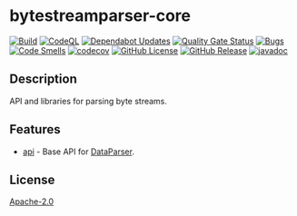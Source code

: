 # bytestreamparser-core

[![Build](https://github.com/bytestreamparser/bytestreamparser-core/actions/workflows/build.yaml/badge.svg)](https://github.com/bytestreamparser/bytestreamparser-core/actions/workflows/build.yaml)
[![CodeQL](https://github.com/bytestreamparser/bytestreamparser-core/actions/workflows/github-code-scanning/codeql/badge.svg)](https://github.com/bytestreamparser/bytestreamparser-core/actions/workflows/github-code-scanning/codeql)
[![Dependabot Updates](https://github.com/bytestreamparser/bytestreamparser-core/actions/workflows/dependabot/dependabot-updates/badge.svg)](https://github.com/bytestreamparser/bytestreamparser-core/actions/workflows/dependabot/dependabot-updates)
[![Quality Gate Status](https://sonarcloud.io/api/project_badges/measure?project=org.bytestreamparser%3Acore&metric=alert_status)](https://sonarcloud.io/summary/new_code?id=org.bytestreamparser%3Acore)
[![Bugs](https://sonarcloud.io/api/project_badges/measure?project=org.bytestreamparser%3Acore&metric=bugs)](https://sonarcloud.io/summary/new_code?id=org.bytestreamparser%3Acore)
[![Code Smells](https://sonarcloud.io/api/project_badges/measure?project=org.bytestreamparser%3Acore&metric=code_smells)](https://sonarcloud.io/summary/new_code?id=org.bytestreamparser%3Acore)
[![codecov](https://codecov.io/gh/bytestreamparser/bytestreamparser-core/graph/badge.svg?token=YFYM1CYDL3)](https://codecov.io/gh/bytestreamparser/bytestreamparser-core)
[![GitHub License](https://img.shields.io/github/license/bytestreamparser/bytestreamparser-core)](LICENSE)
[![GitHub Release](https://img.shields.io/github/v/release/bytestreamparser/bytestreamparser-core)](https://github.com/bytestreamparser/bytestreamparser-core/releases)
[![javadoc](https://javadoc.io/badge2/org.bytestreamparser/api/Javadoc.svg)](https://javadoc.io/doc/org.bytestreamparser/api)

## Description

API and libraries for parsing byte streams.

## Features

* [api](api/README.md) - Base API for [DataParser](https://javadoc.io/doc/org.bytestreamparser/api/latest/org/bytestreamparser/api/parser/DataParser.html).

## License

[Apache-2.0](LICENSE)
